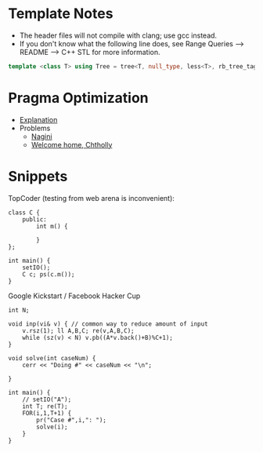 # Template Notes

- The header files will not compile with clang; use gcc instead.
- If you don't know what the following line does, see Range Queries --> README --> C++ STL for more information.

```cpp
template <class T> using Tree = tree<T, null_type, less<T>, rb_tree_tag,tree_order_statistics_node_update>;
```

# Pragma Optimization

  * [Explanation](https://codeforces.com/blog/entry/54682?#comment-387553)
  * Problems
    * [Nagini](https://codeforces.com/contest/855/submission/47823825)
    * [Welcome home, Chtholly](https://codeforces.com/contest/896/submission/47824007)

# Snippets

TopCoder (testing from web arena is inconvenient):

```
class C {
    public:
        int m() {

        }
};

int main() {
    setIO();
    C c; ps(c.m());
}
```

Google Kickstart / Facebook Hacker Cup

```
int N;

void inp(vi& v) { // common way to reduce amount of input
    v.rsz(1); ll A,B,C; re(v,A,B,C);
    while (sz(v) < N) v.pb((A*v.back()+B)%C+1);
}

void solve(int caseNum) {
    cerr << "Doing #" << caseNum << "\n";
    
}

int main() {
    // setIO("A");
    int T; re(T);
    FOR(i,1,T+1) {
        pr("Case #",i,": ");
        solve(i);
    }
}
```
